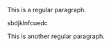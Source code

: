 <html>
<link href="/path/to/style.css" rel="stylesheet"></link>
<script src="/path/to/javascript.js"></script>
</html>

This is a regular paragraph.

<span class="class1" onclick="heartSuprise()">
    <p > sbdjklnfcuedc </p>
 </span> 

This is another regular paragraph.

